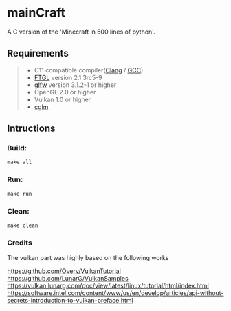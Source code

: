 # mainCraft
A C version of the 'Minecraft in 500 lines of python'.

## Requirements

> * C11 compatible compiler([Clang](https://releases.llvm.org/download.html) / [GCC](https://repology.org/project/gcc/packages))
> * [FTGL](https://repology.org/project/ftgl/packages) version 2.1.3rc5-9
> * [glfw](https://repology.org/project/glfw/packages) version 3.1.2-1 or higher
> * OpenGL 2.0 or higher
> * Vulkan 1.0 or higher
> * [cglm](https://repology.org/project/cglm/packages)

## Intructions

### Build:
~~~~
make all
~~~~

### Run:
~~~~
make run
~~~~

### Clean:
~~~~
make clean
~~~~

### Credits

The vulkan part was highly based on the following works

https://github.com/Overv/VulkanTutorial <br>
https://github.com/LunarG/VulkanSamples <br>
https://vulkan.lunarg.com/doc/view/latest/linux/tutorial/html/index.html <br>
https://software.intel.com/content/www/us/en/develop/articles/api-without-secrets-introduction-to-vulkan-preface.html
